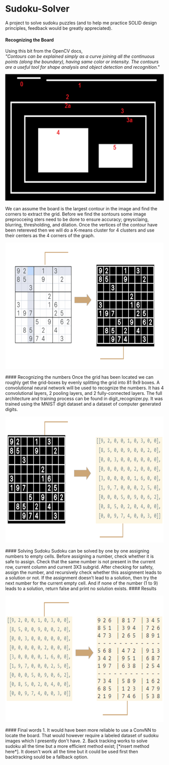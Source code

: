 # Sudoku-Solver
A project to solve sudoku puzzles (and to help me practice SOLID design principles, feedback would be greatly appreciated).

#### Recognizing the Board
Using this bit from the OpenCV docs,  
*"Contours can be explained simply as a curve joining all the continuous points (along the boundary), having same color or intensity. The contours are a useful tool for shape analysis and object detection and recognition."*  
<p align="center">
<img src="Assets/contours.png" width="600" height="400" class="center"></img>  
</p>
We can assume the board is the largest contour in the image and find the corners to extract the grid.  
Before we find the sontours some image preprocceing sters need to be done to ensure accuracy; greysclaing, blurring, thresholding, and dilation.  
Once the vertices of the contour have been retereved then we will do a K-means cluster for 4 clusters and use their centers as the 4 corners of the graph.  
<p align="center">
<img src="Assets/preprocess.png" width="600" height="400"></img> 
</p>
#### Recognizing the numbers
Once the grid has been located we can roughly get the grid-boxes by evenly splitting the grid into 81 9x9 boxes. A convolutional neural network will be used to recognize the numbers. It has 4 convolutional layers, 2 pooling layers, and 2 fully-connected layers. The full architecture and training process can be found in digit_recognizer.py. It was trained using the MNIST digit dataset and a dataset of computer generated digits.  
<p align="center">
<img src="Assets/recognize.png" width="600" height="400"></img> 
</p>
#### Solving Sudoku
Sudoku can be solved by one by one assigning numbers to empty cells. Before assigning a number, check whether it is safe to assign. Check that the same number is not present in the current row, current column and current 3X3 subgrid. After checking for safety, assign the number, and recursively check whether this assignment leads to a solution or not. If the assignment doesn’t lead to a solution, then try the next number for the current empty cell. And if none of the number (1 to 9) leads to a solution, return false and print no solution exists.
#### Results
<p align="center">
<img src="Assets/results.PNG" width=width="600" height="400"></img> 
</p>
#### Final words
1. It would have been more reliable to use a ConvNN to locate the board. That would however require a labeled dataset of sudoku images which I presently don't have.
2. Back tracking works to solve sudoku all the time but a more efficient method exist; [*insert method here*]. It doesn't work all the time but it could be used first then backtracking sould be a fallback option.
